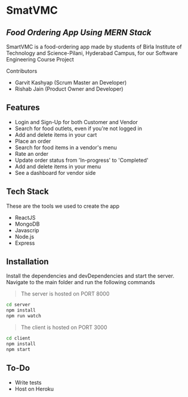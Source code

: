 # SmatVMC
## _Food Ordering App Using MERN Stack_


SmartVMC is a food-ordering app made by students of Birla Institute of Technology and Science-Pilani, Hyderabad Campus, for our Software Engineering Course Project

Contributors

- Garvit Kashyap (Scrum Master an Developer)
- Rishab Jain (Product Owner and Developer)

## Features

- Login and Sign-Up for both Customer and Vendor
- Search for food outlets, even if you're not logged in
- Add and delete items in your cart
- Place an order
- Search for food items in a vendor's menu
- Rate an order
- Update order status from 'In-progress' to 'Completed'
- Add and delete items in your menu
- See a dashboard for vendor side

## Tech Stack

These are the tools we used to create the app

- ReactJS
- MongoDB
- Javascrip
- Node.js
- Express 


## Installation


Install the dependencies and devDependencies and start the server. Navigate to the main folder and run the following commands

 > The server is hosted on PORT 8000 
```sh
cd server
npm install
npm run watch
```
> The client is hosted on PORT 3000
```sh
cd client
npm install
npm start
```

## To-Do
- Write tests
- Host on Heroku
